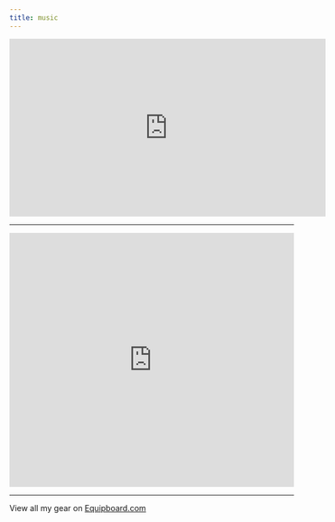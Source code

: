 ```yaml
---
title: music
---
```


<iframe width="560" height="315" src="https://www.youtube.com/embed/-cZWNjEnD38" frameborder="0" allowfullscreen></iframe>

---

<iframe width="100%" height="450" scrolling="no" frameborder="no" src="https://w.soundcloud.com/player/?url=https%3A//api.soundcloud.com/playlists/287033462&amp;auto_play=false&amp;hide_related=false&amp;show_comments=true&amp;show_user=true&amp;show_reposts=false&amp;visual=true"></iframe>

---

View all my gear on [Equipboard.com](http://equipboard.com/ryjen)
